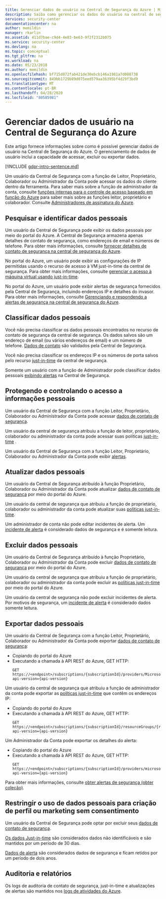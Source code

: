 ```yaml
---
title: Gerenciar dados de usuário na Central de Segurança do Azure | Microsoft Docs
description: Saiba como gerenciar os dados do usuário na central de segurança do Azure. O gerenciamento de dados de usuário inclui a capacidade de acessar, excluir ou exportar dados.
services: security-center
documentationcenter: na
author: memildin
manager: rkarlin
ms.assetid: 411d7bae-c9d4-4e83-be63-9f2f2312b075
ms.service: security-center
ms.devlang: na
ms.topic: conceptual
ms.tgt_pltfrm: na
ms.workload: na
ms.date: 05/23/2018
ms.author: memildin
ms.openlocfilehash: bf715d872fab421de30ebcb146a1981a7d008738
ms.sourcegitcommit: 849bb1729b89d075eed579aa36395bf4d29f3bd9
ms.translationtype: MT
ms.contentlocale: pt-BR
ms.lasthandoff: 04/28/2020
ms.locfileid: "80585981"
---
```

# <a name="manage-user-data-in-azure-security-center"></a>Gerenciar dados de usuário na Central de Segurança do Azure
Este artigo fornece informações sobre como é possível gerenciar dados de usuário na Central de Segurança do Azure. O gerenciamento de dados de usuário inclui a capacidade de acessar, excluir ou exportar dados.

[!INCLUDE [gdpr-intro-sentence.md](../../includes/gdpr-intro-sentence.md)]

Um usuário da Central de Segurança com a função de Leitor, Proprietário, Colaborador ou Administrador da Conta pode acessar os dados do cliente dentro da ferramenta. Para saber mais sobre a função de administrador da conta, consulte [funções internas para o controle de acesso baseado em função do Azure](../role-based-access-control/built-in-roles.md) para saber mais sobre as funções leitor, proprietário e colaborador. Consulte [Administradores de assinatura do Azure](../cost-management-billing/manage/add-change-subscription-administrator.md).

## <a name="searching-for-and-identifying-personal-data"></a>Pesquisar e identificar dados pessoais
Um usuário da Central de Segurança pode exibir os dados pessoais por meio do portal do Azure. A Central de Segurança armazena apenas detalhes de contato de segurança, como endereços de email e números de telefone. Para obter mais informações, consulte [fornecer detalhes de contato de segurança na central de segurança do Azure](security-center-provide-security-contact-details.md).

No portal do Azure, um usuário pode exibir as configurações de IP permitidas usando o recurso de acesso à VM just-in-time da central de segurança. Para obter mais informações, consulte [gerenciar o acesso à máquina virtual usando just-in-time](security-center-just-in-time.md).

No portal do Azure, um usuário pode exibir alertas de segurança fornecidos pela Central de Segurança, incluindo endereços IP e detalhes do invasor. Para obter mais informações, consulte [Gerenciando e respondendo a alertas de segurança na central de segurança do Azure](security-center-managing-and-responding-alerts.md).

## <a name="classifying-personal-data"></a>Classificar dados pessoais
Você não precisa classificar os dados pessoais encontrados no recurso de contato de segurança da central de segurança. Os dados salvos são um endereço de email (ou vários endereços de email) e um número de telefone. [Dados de contato](security-center-provide-security-contact-details.md) são validados pela Central de Segurança.

Você não precisa classificar os endereços IP e os números de porta salvos pelo recurso [just-in-time](security-center-just-in-time.md) da central de segurança.

Somente um usuário com a função de Administrador pode classificar dados pessoais [exibindo alertas](security-center-managing-and-responding-alerts.md) na Central de Segurança.

## <a name="securing-and-controlling-access-to-personal-data"></a>Protegendo e controlando o acesso a informações pessoais
Um usuário da Central de Segurança com a função Leitor, Proprietário, Colaborador ou Administrador da Conta pode acessar [dados de contato de segurança](security-center-provide-security-contact-details.md).

Um usuário da central de segurança atribuiu a função de leitor, proprietário, colaborador ou administrador da conta pode acessar suas políticas [just-in-time](security-center-just-in-time.md) .

Um usuário da Central de Segurança com a função Leitor, Proprietário, Colaborador ou Administrador da Conta pode exibir [alertas](security-center-managing-and-responding-alerts.md).

## <a name="updating-personal-data"></a>Atualizar dados pessoais
Um usuário da Central de Segurança atribuído à função Proprietário, Colaborador ou Administrador da Conta pode atualizar [dados de contato de segurança](security-center-provide-security-contact-details.md) por meio do portal do Azure.

Um usuário da central de segurança que atribuiu a função de proprietário, colaborador ou administrador da conta pode atualizar suas [políticas just-in-time](security-center-just-in-time.md).

Um administrador de conta não pode editar incidentes de alerta. Um [incidente de alerta](security-center-managing-and-responding-alerts.md) é considerado dados de segurança e é somente leitura.

## <a name="deleting-personal-data"></a>Excluir dados pessoais
Um usuário da Central de Segurança atribuído à função Proprietário, Colaborador ou Administrador da Conta pode excluir [dados de contato de segurança](security-center-provide-security-contact-details.md) por meio do portal do Azure.

Um usuário da central de segurança que atribuiu a função de proprietário, colaborador ou administrador da conta pode excluir as [políticas just-in-time](security-center-just-in-time.md) por meio do portal do Azure.

Um usuário da central de segurança não pode excluir incidentes de alerta. Por motivos de segurança, um [incidente de alerta](security-center-managing-and-responding-alerts.md) é considerado dados somente leitura.

## <a name="exporting-personal-data"></a>Exportar dados pessoais
Um usuário da Central de Segurança com a função Leitor, Proprietário, Colaborador ou Administrador da Conta pode exportar [dados de contato de segurança](security-center-provide-security-contact-details.md):

- Copiando do portal do Azure
- Executando a chamada à API REST do Azure, GET HTTP:
  ```HTTP
  GET https://<endpoint>/subscriptions/{subscriptionId}/providers/Microsoft.Security/securityContacts?api-version={api-version}
  ```

Um usuário da central de segurança que atribuiu a função de administrador da conta pode exportar as [políticas just-in-time](security-center-just-in-time.md) que contêm os endereços IP:

- Copiando do portal do Azure
- Executando a chamada à API REST do Azure, GET HTTP:
  ```HTTP
  GET https://<endpoint>/subscriptions/{subscriptionId}/resourceGroups/{resourceGroup}/providers/Microsoft.Security/locations/{location}/jitNetworkAccessPolicies/default?api-version={api-version}
  ```

Um Administrador da Conta pode exportar os detalhes do alerta:

- Copiando do portal do Azure
- Executando a chamada à API REST do Azure, GET HTTP:
  ```HTTP
  GET https://<endpoint>/subscriptions/{subscriptionId}/providers/microsoft.Security/alerts?api-version={api-version}
  ```

Para obter mais informações, consulte [obter alertas de segurança (obter coleção)](https://msdn.microsoft.com/library/mt704050.aspx).

## <a name="restricting-the-use-of-personal-data-for-profiling-or-marketing-without-consent"></a>Restringir o uso de dados pessoais para criação de perfil ou marketing sem consentimento
Um usuário da Central de Segurança pode optar por excluir seus [dados de contato de segurança](security-center-provide-security-contact-details.md).

[Os dados Just-in-time](security-center-just-in-time.md) são considerados dados não identificáveis e são mantidos por um período de 30 dias.

[Dados de alerta](security-center-managing-and-responding-alerts.md) são considerados dados de segurança e ficam retidos por um período de dois anos.

## <a name="auditing-and-reporting"></a>Auditoria e relatórios
Os logs de auditoria de contato de segurança, just-in-time e atualizações de alertas são mantidos nos [logs de atividades do Azure](../azure-monitor/platform/platform-logs-overview.md).